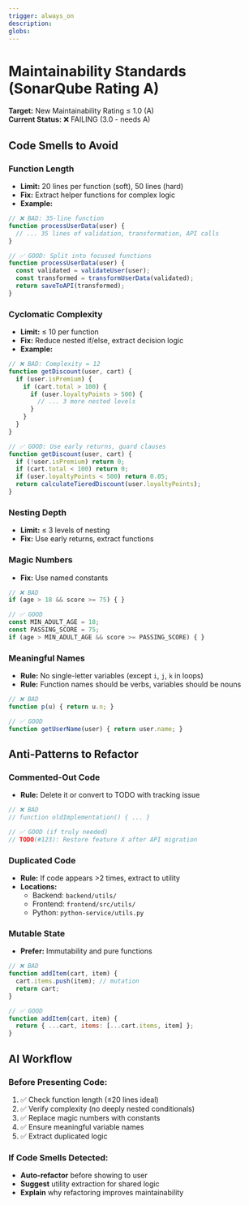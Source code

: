 ```yaml
---
trigger: always_on
description:
globs:
---
```


# Maintainability Standards (SonarQube Rating A)

**Target:** New Maintainability Rating ≤ 1.0 (A)  
**Current Status:** ❌ FAILING (3.0 - needs A)

## Code Smells to Avoid

### Function Length
- **Limit:** 20 lines per function (soft), 50 lines (hard)
- **Fix:** Extract helper functions for complex logic
- **Example:**
```javascript
// ❌ BAD: 35-line function
function processUserData(user) {
  // ... 35 lines of validation, transformation, API calls
}

// ✅ GOOD: Split into focused functions
function processUserData(user) {
  const validated = validateUser(user);
  const transformed = transformUserData(validated);
  return saveToAPI(transformed);
}
```

### Cyclomatic Complexity
- **Limit:** ≤ 10 per function
- **Fix:** Reduce nested if/else, extract decision logic
- **Example:**
```javascript
// ❌ BAD: Complexity = 12
function getDiscount(user, cart) {
  if (user.isPremium) {
    if (cart.total > 100) {
      if (user.loyaltyPoints > 500) {
        // ... 3 more nested levels
      }
    }
  }
}

// ✅ GOOD: Use early returns, guard clauses
function getDiscount(user, cart) {
  if (!user.isPremium) return 0;
  if (cart.total < 100) return 0;
  if (user.loyaltyPoints < 500) return 0.05;
  return calculateTieredDiscount(user.loyaltyPoints);
}
```

### Nesting Depth
- **Limit:** ≤ 3 levels of nesting
- **Fix:** Use early returns, extract functions

### Magic Numbers
- **Fix:** Use named constants
```javascript
// ❌ BAD
if (age > 18 && score >= 75) { }

// ✅ GOOD
const MIN_ADULT_AGE = 18;
const PASSING_SCORE = 75;
if (age > MIN_ADULT_AGE && score >= PASSING_SCORE) { }
```

### Meaningful Names
- **Rule:** No single-letter variables (except `i`, `j`, `k` in loops)
- **Rule:** Function names should be verbs, variables should be nouns
```javascript
// ❌ BAD
function p(u) { return u.n; }

// ✅ GOOD
function getUserName(user) { return user.name; }
```

## Anti-Patterns to Refactor

### Commented-Out Code
- **Rule:** Delete it or convert to TODO with tracking issue
```javascript
// ❌ BAD
// function oldImplementation() { ... }

// ✅ GOOD (if truly needed)
// TODO(#123): Restore feature X after API migration
```

### Duplicated Code
- **Rule:** If code appears >2 times, extract to utility
- **Locations:**
  - Backend: `backend/utils/`
  - Frontend: `frontend/src/utils/`
  - Python: `python-service/utils.py`

### Mutable State
- **Prefer:** Immutability and pure functions
```javascript
// ❌ BAD
function addItem(cart, item) {
  cart.items.push(item); // mutation
  return cart;
}

// ✅ GOOD
function addItem(cart, item) {
  return { ...cart, items: [...cart.items, item] };
}
```

## AI Workflow

### Before Presenting Code:
1. ✅ Check function length (≤20 lines ideal)
2. ✅ Verify complexity (no deeply nested conditionals)
3. ✅ Replace magic numbers with constants
4. ✅ Ensure meaningful variable names
5. ✅ Extract duplicated logic

### If Code Smells Detected:
- **Auto-refactor** before showing to user
- **Suggest** utility extraction for shared logic
- **Explain** why refactoring improves maintainability